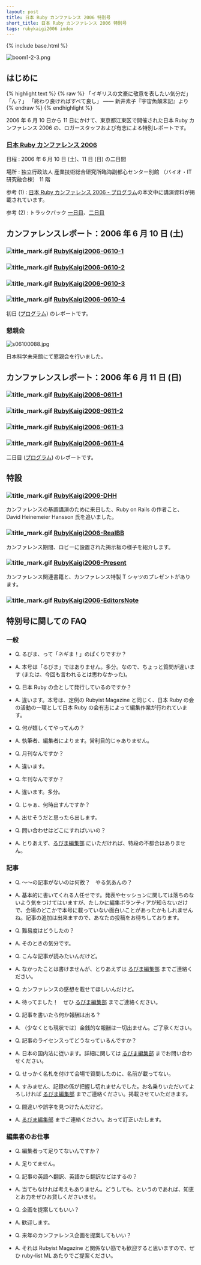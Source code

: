 ```yaml
---
layout: post
title: 日本 Ruby カンファレンス 2006 特別号
short_title: 日本 Ruby カンファレンス 2006 特別号
tags: rubykaigi2006 index
---
```

{% include base.html %}

![boom1-2-3.png]({{base}}{{site.baseurl}}/images/rubykaigi2006/boom1-2-3.png)

## はじめに

{% highlight text %}
{% raw %}
「イギリスの文豪に敬意を表したい気分だ」
「ん？」
「終わり良ければすべて良し」
    ―― 新井素子『宇宙魚顛末記』より
{% endraw %}
{% endhighlight %}


2006 年 6 月 10 日から 11 日にかけて、東京都江東区で開催された日本 Ruby カンファレンス 2006 の、ロガースタッフおよび有志による特別レポートです。

### [日本 Ruby カンファレンス 2006](http://jp.rubyist.net/RubyKaigi2006/)

日程
:  2006 年 6 月 10 日 (土)、11 日 (日) の二日間

場所
:  独立行政法人 産業技術総合研究所臨海副都心センター別館 （バイオ・IT 研究融合棟） 11 階

参考 (1)
:  [日本 Ruby カンファレンス 2006 - プログラム](http://jp.rubyist.net/RubyKaigi2006/program.html)の本文中に講演資料が掲載されています。

参考 (2)
:  トラックバック [一日目](http://jp.rubyist.net/RubyKaigi2006/tb20060610.html)、[二日目](http://jp.rubyist.net/RubyKaigi2006/tb20060611.html)

## カンファレンスレポート：2006 年 6 月 10 日 (土)

### ![title_mark.gif]({{base}}{{site.baseurl}}/images/title_mark.gif) [RubyKaigi2006-0610-1](RubyKaigi2006-0610-1)

### ![title_mark.gif]({{base}}{{site.baseurl}}/images/title_mark.gif) [RubyKaigi2006-0610-2](RubyKaigi2006-0610-2)

### ![title_mark.gif]({{base}}{{site.baseurl}}/images/title_mark.gif) [RubyKaigi2006-0610-3](RubyKaigi2006-0610-3)

### ![title_mark.gif]({{base}}{{site.baseurl}}/images/title_mark.gif) [RubyKaigi2006-0610-4](RubyKaigi2006-0610-4)

初日 ([プログラム](http://jp.rubyist.net/RubyKaigi2006/program0610.html)) のレポートです。

### 懇親会
![s06100088.jpg]({{base}}{{site.baseurl}}/images/rubykaigi2006/s06100088.jpg)

日本科学未来館にて懇親会を行いました。

## カンファレンスレポート：2006 年 6 月 11 日 (日)

### ![title_mark.gif]({{base}}{{site.baseurl}}/images/title_mark.gif) [RubyKaigi2006-0611-1](RubyKaigi2006-0611-1)

### ![title_mark.gif]({{base}}{{site.baseurl}}/images/title_mark.gif) [RubyKaigi2006-0611-2](RubyKaigi2006-0611-2)

### ![title_mark.gif]({{base}}{{site.baseurl}}/images/title_mark.gif) [RubyKaigi2006-0611-3](RubyKaigi2006-0611-3)

### ![title_mark.gif]({{base}}{{site.baseurl}}/images/title_mark.gif) [RubyKaigi2006-0611-4](RubyKaigi2006-0611-4)

二日目 ([プログラム](http://jp.rubyist.net/RubyKaigi2006/program0611.html)) のレポートです。

## 特設

### ![title_mark.gif]({{base}}{{site.baseurl}}/images/title_mark.gif) [RubyKaigi2006-DHH](RubyKaigi2006-DHH)

カンファレンスの基調講演のために来日した、Ruby on Rails の作者こと、David Heinemeier Hansson 氏を追いました。

### ![title_mark.gif]({{base}}{{site.baseurl}}/images/title_mark.gif) [RubyKaigi2006-RealBB](RubyKaigi2006-RealBB)

カンファレンス期間、ロビーに設置された掲示板の様子を紹介します。

### ![title_mark.gif]({{base}}{{site.baseurl}}/images/title_mark.gif) [RubyKaigi2006-Present](RubyKaigi2006-Present)

カンファレンス関連書籍と、カンファレンス特製 T シャツのプレゼントがあります。

### ![title_mark.gif]({{base}}{{site.baseurl}}/images/title_mark.gif) [RubyKaigi2006-EditorsNote](RubyKaigi2006-EditorsNote)

## 特別号に関しての FAQ

### 一般

* Q. るびま、って「ネギま！」のぱくりですか？
* A. 本号は「るびま」ではありません。多分。なので、ちょっと質問が違います (または、今回も言われるとは思わなかった)。


* Q. 日本 Ruby の会として発行しているのですか？
* A. 違います。本号は、定例の Rubyist Magazine と同じく、日本 Ruby の会の活動の一環として日本 Ruby の会有志によって編集作業が行われています。


* Q. 何が嬉しくてやってんの？
* A. 執筆者、編集者によります。営利目的じゃありません。


* Q. 月刊なんですか？
* A. 違います。


* Q. 年刊なんですか？
* A. 違います。多分。


* Q. じゃぁ、何時出すんですか？
* A. 出せそうだと思ったら出します。


* Q. 問い合わせはどこにすればいいの？
* A. とりあえず、[るびま編集部](mailto:magazine@ruby-no-kai.org) にいただければ、特段の不都合はありません。


### 記事

* Q. 〜〜の記事がないのは何故？　やる気あんの？
* A. 基本的に書いてくれる人任せです。発表やセッションに関しては落ちのないよう気をつけてはいますが、たしかに編集ボランティアが知らないだけで、会場のどこかで本号に載っていない面白いことがあったかもしれませんね。記事の追加は出来ますので、あなたの投稿をお待ちしております。


* Q. 難易度はどうしたの？
* A. そのときの気分です。


* Q. こんな記事が読みたいんだけど。
* A. なかったことは書けませんが、とりあえずは [るびま編集部](mailto:magazine@ruby-no-kai.org) までご連絡ください。


* Q. カンファレンスの感想を載せてほしいんだけど。
* A. 待ってました！　ぜひ [るびま編集部](mailto:magazine@ruby-no-kai.org) までご連絡ください。


* Q. 記事を書いたら何か報酬は出る？
* A. （少なくとも現状では）金銭的な報酬は一切出ません。ご了承ください。


* Q. 記事のライセンスってどうなっているんですか？
* A. 日本の国内法に従います。詳細に関しては [るびま編集部](mailto:magazine@ruby-no-kai.org) までお問い合わせください。


* Q. せっかく名札を付けて会場で質問したのに、名前が載ってない。
* A. すみません、記録の係が把握し切れませんでした。お名乗りいただいてよろしければ [るびま編集部](mailto:magazine@ruby-no-kai.org) までご連絡ください。掲載させていただきます。


* Q. 間違いや誤字を見つけたんだけど。
* A. [るびま編集部](mailto:magazine@ruby-no-kai.org) までご連絡ください。おって訂正いたします。


### 編集者のお仕事

* Q. 編集者って足りてないんですか？
* A. 足りてません。


* Q. 記事の英語へ翻訳、英語から翻訳などはするの？
* A. 当てもなければ考えもありません。どうしても、というのであれば、知恵とお力をぜひお貸しくださいませ。


* Q. 企画を提案してもいい？
* A. 歓迎します。


* Q. 来年のカンファレンス企画を提案してもいい？
* A. それは Rubyist Magazine と関係ない筋でも歓迎すると思いますので、ぜひ ruby-list ML あたりでご提案ください。



